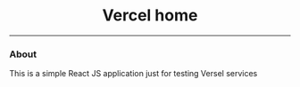 <h1 align="center">Vercel home</h1>

---


### About
This is a simple React JS application just for testing Versel services
